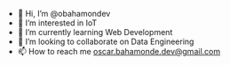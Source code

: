 - 👋 Hi, I’m @obahamondev
- 👀 I’m interested in IoT
- 🌱 I’m currently learning Web Development
- 💞️ I’m looking to collaborate on Data Engineering
- 📫 How to reach me oscar.bahamonde.dev@gmail.com

<!---
obahamondev/obahamondev is a ✨ special ✨ repository because its `README.md` (this file) appears on your GitHub profile.
You can click the Preview link to take a look at your changes.
--->
